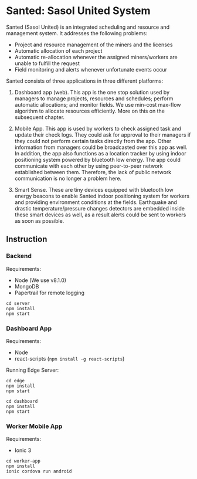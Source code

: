 # Santed: Sasol United System

Santed (Sasol United) is an integrated scheduling and resource and management system. It addresses the following problems:

- Project and resource management of the miners and the licenses
- Automatic allocation of each project
- Automatic re-allocation whenever the assigned miners/workers are unable to fulfill the request
- Field monitoring and alerts whenever unfortunate events occur

Santed consists of three applications in three different platforms:

1. Dashboard app (web).
This app is the one stop solution used by managers to manage projects, resources and schedules; perform automatic allocations; and monitor fields. We use min-cost max-flow algorithm to allocate resources efficiently. More on this on the subsequent chapter.

2. Mobile App.
This app is used by workers to check assigned task and update their check logs. They could ask for approval to their managers if they could not perform certain tasks directly from the app. Other information from managers could be broadcasted over this app as well.
In addition, the app also functions as a location tracker by using indoor positioning system powered by bluetooth low energy. The app could communicate with each other by using peer-to-peer network established between them. Therefore, the lack of public network communication is no longer a problem here.

3. Smart Sense.
These are tiny devices equipped with bluetooth low energy beacons to enable Santed indoor positioning system for workers and providing environment conditions at the fields. Earthquake and drastic temperature/pressure changes detectors are embedded inside these smart devices as well, as a result alerts could be sent to workers as soon as possible.

## Instruction

### Backend

Requirements:

- Node (We use v8.1.0)
- MongoDB
- Papertrail for remote logging

```
cd server
npm install
npm start
```

### Dashboard App

Requirements:
- Node
- react-scripts (`npm install -g react-scripts`)

Running Edge Server:
```
cd edge
npm install
npm start
```

```
cd dashboard
npm install
npm start
```

### Worker Mobile App

Requirements:

- Ionic 3

```
cd worker-app
npm install
ionic cordova run android
```
